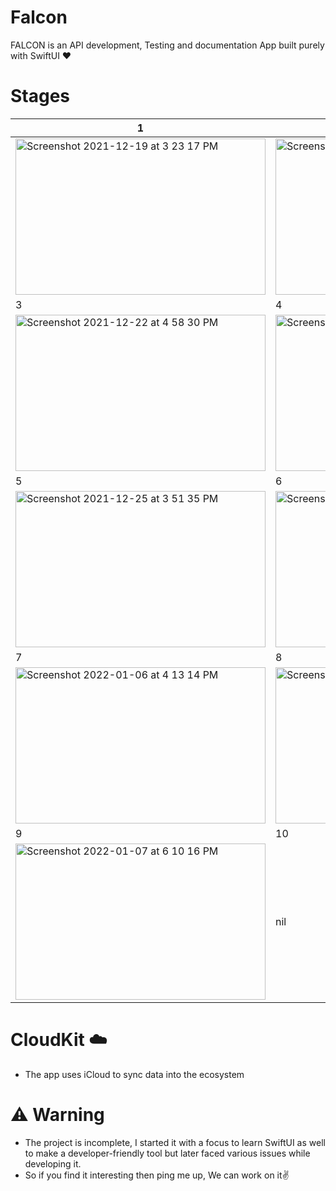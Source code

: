 # Falcon

FALCON is an API development, Testing and documentation App built purely with SwiftUI ❤️ 


# Stages
 1 | 2
 -- | --
<img width = 400, height = 250 alt="Screenshot 2021-12-19 at 3 23 17 PM" src="https://user-images.githubusercontent.com/56252259/148371186-a2be7138-814a-46db-b579-221132f13a50.png"> | <img width = 400, height = 250 alt="Screenshot 2021-12-19 at 11 50 15 PM" src="https://user-images.githubusercontent.com/56252259/148371265-0cd1a9cd-473a-4176-83d3-9206e4b7013f.png"> 
 3 | 4 
<img width = 400, height = 250 alt="Screenshot 2021-12-22 at 4 58 30 PM" src="https://user-images.githubusercontent.com/56252259/148371285-0875f65a-43de-4c49-853f-79c9e264bafc.png"> | <img width = 400, height = 250 alt="Screenshot 2021-12-23 at 5 49 16 PM" src="https://user-images.githubusercontent.com/56252259/148371301-671d4f08-1de4-4a4d-8052-66915434435d.png">
 5 | 6 
<img alt="Screenshot 2021-12-25 at 3 51 35 PM" src="https://user-images.githubusercontent.com/56252259/147382959-374b2448-560f-4416-97ba-d2b25d6f029f.png" width = 400, height = 250> | <img width = 400, height = 250 alt="Screenshot 2022-01-06 at 4 13 09 PM" src="https://user-images.githubusercontent.com/56252259/148371417-00e64eb5-eeef-4904-96b6-cae6bfcd9e67.png">
 7 | 8 
<img width = 400, height = 250 alt="Screenshot 2022-01-06 at 4 13 14 PM" src="https://user-images.githubusercontent.com/56252259/148371598-2492dc64-966a-4e32-aaa7-96b2f6bd722f.png"> | <img width = 400, height = 250 alt="Screenshot 2022-01-07 at 6 10 07 PM" src="https://user-images.githubusercontent.com/56252259/148545463-6a51ab21-1105-48ec-a4ab-2c3c19195125.png">
9 | 10
<img width = 400, height = 250 alt="Screenshot 2022-01-07 at 6 10 16 PM" src="https://user-images.githubusercontent.com/56252259/148545481-39607275-0d92-49bb-bfe2-bfcca10ca22b.png"> | nil

# CloudKit ☁️ 
* The app uses iCloud to sync data into the ecosystem 

# ⚠️ Warning
* The project is incomplete, I started it with a focus to learn SwiftUI as well to make a developer-friendly tool but later faced various issues while developing it.
* So if you find it interesting then ping me up, We can work on it✌️
